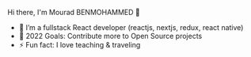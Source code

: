 Hi there, I'm Mourad BENMOHAMMED 👋

- 🌱 I’m a fullstack React developer (reactjs, nextjs, redux, react native)
- 🥅 2022 Goals: Contribute more to Open Source projects
- ⚡ Fun fact: I love teaching & traveling
